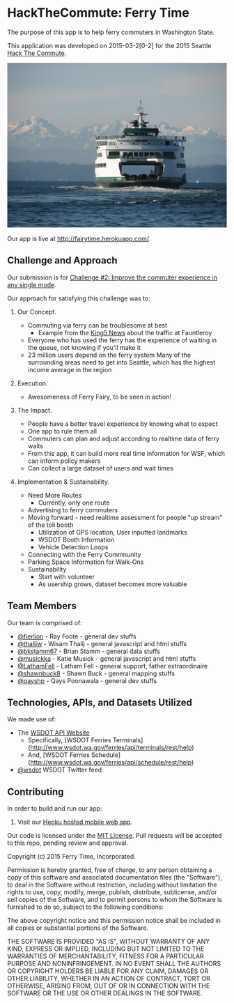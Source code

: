 # HackTheCommute: Ferry Time

The purpose of this app is to help ferry commuters in Washington State.

This application was developed on 2015-03-2[0-2] for the 2015 Seattle [Hack The Commute](http://hackthecommute.seattle.gov).

![We like Fairies and Ferries!](https://github.com/FerryTime/HackTheCommute/blob/master/ferrytime/Ferry_Wenatchee_enroute_to_Bainbridge_Island_WA.jpg)


Our app is live at http://fairytime.herokuapp.com/.

## Challenge and Approach

Our submission is for [Challenge #2: Improve the commuter experience in any single mode](https://codeforseattle.hackpad.com/Submission-Guidelines-UTxrlISdazl).

Our approach for satisfying this challenge was to:

1.  Our Concept.
    - Commuting via ferry can be troublesome at best
        - Example from the [King5 News](http://www.king5.com/story/news/local/seattle/2014/08/19/ferry-passengers-frustrated-over-problems/14182429/) about the traffic at Fauntleroy
    - Everyone who has used the ferry has the experience of waiting in the queue, not knowing if you'll make it
    - 23 million users depend on the ferry system 
        Many of the surrounding areas need to get into Seattle, which has the highest income average in the region

2.  Execution.
    - Awesomeness of Ferry Fairy, to be seen in action!

3.  The Impact.
    - People have a better travel experience by knowing what to expect
    - One app to rule them all
    - Commuters can plan and adjust according to realtime data of ferry waits
    - From this app, it can build more real time information for WSF, which can inform policy makers
    - Can collect a large dataset of users and wait times 

4.  Implementation & Sustainability.
    - Need More Routes
        - Currently, only one route
    - Advertising to ferry commuters 
    - Moving forward - need realtime assessment for people "up stream" of the toll booth
      - Utilization of GPS location, User inputted landmarks
      - WSDOT Booth Information
      - Vehicle Detection Loops
    - Connecting with the Ferry Commnunity
    - Parking Space Information for Walk-Ons
    - Sustainability
        - Start with volunteer
        - As usership grows, dataset becomes more valuable

## Team Members

Our team is comprised of:

- [@fierlion](http://github.com/fierlion) - Ray Foote - general dev stuffs
- [@thalijw](http://github.com/thalijw) - Wisam Thalij - general javascript and html stuffs
- [@bkstamm67](http://github.com/bkstamm67) - Brian Stamm - general data stuffs
- [@musickka](http://github.com/musickka) - Katie Musick - general javascript and html stuffs
- [@LathamFell](https://twitter.com/LathamFell) - Latham Fell - general support, father extraordinaire
- [@shawnbuck8](http://github.com/shawnbuck8) - Shawn Buck - general mapping stuffs
- [@qayshp](http://github.com/qayshp) - Qays Poonawala - general dev stuffs

## Technologies, APIs, and Datasets Utilized

We made use of:

- The [WSDOT API Website](http://wsdot.wa.gov/traffic/api/)
    - Specifically, [WSDOT Ferries Terminals] (http://www.wsdot.wa.gov/ferries/api/terminals/rest/help)
    - And, [WSDOT Ferries Schedule] (http://www.wsdot.wa.gov/ferries/api/schedule/rest/help)
- [@wsdot](https://twitter.com/wsdot) WSDOT Twitter feed

## Contributing

In order to build and run our app:

1. Visit our [Heoku hosted mobile web app](http://fairytime.herokuapp.com).

Our code is licensed under the [MIT License](LICENSE.md). Pull requests will be accepted to this repo, pending review and approval.

Copyright (c) 2015 Ferry Time, Incorporated.

Permission is hereby granted, free of charge, to any person obtaining a copy of this software and associated documentation files (the "Software"), to deal in the Software without restriction, including without limitation the rights to use, copy, modify, merge, publish, distribute, sublicense, and/or sell copies of the Software, and to permit persons to whom the Software is furnished to do so, subject to the following conditions:

The above copyright notice and this permission notice shall be included in all copies or substantial portions of the Software.

THE SOFTWARE IS PROVIDED "AS IS", WITHOUT WARRANTY OF ANY KIND, EXPRESS OR IMPLIED, INCLUDING BUT NOT LIMITED TO THE WARRANTIES OF MERCHANTABILITY, FITNESS FOR A PARTICULAR PURPOSE AND NONINFRINGEMENT. IN NO EVENT SHALL THE AUTHORS OR COPYRIGHT HOLDERS BE LIABLE FOR ANY CLAIM, DAMAGES OR OTHER LIABILITY, WHETHER IN AN ACTION OF CONTRACT, TORT OR OTHERWISE, ARISING FROM, OUT OF OR IN CONNECTION WITH THE SOFTWARE OR THE USE OR OTHER DEALINGS IN THE SOFTWARE.
